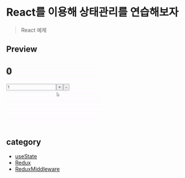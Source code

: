 # React를 이용해 상태관리를 연습해보자

> React 예제

## Preview

<img alt="Finish_Counter" src="../final-gif/counterapp_gif.gif" width="50%" >

## category

- [useState](/Basic-Counter)
- [Redux](/Redux-Counter)
- [ReduxMiddleware](/ReduxMiddleware-Counter)
